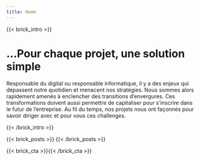 ```yaml
---
title: Home
---
```


{{< brick_intro >}}

# ...Pour chaque projet, une solution simple

Responsable du digital ou responsable informatique, il y a des enjeux qui dépassent notre quotidien et menacent nos stratégies. Nous sommes alors rapidement amenés à enclencher des transitions d’envergures. Ces transformations doivent aussi permettre de capitaliser pour s’inscrire dans le futur de l’entreprise. 
Au fil du temps, nos projets nous ont façonnés pour savoir diriger avec et pour vous ces challenges.

{{< /brick_intro >}}

{{< brick_posts >}}
{{< /brick_posts >}}



{{< brick_cta >}}{{< /brick_cta >}}